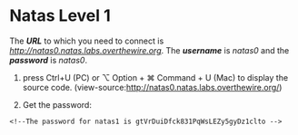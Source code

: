 # Natas Level 1

The ***URL*** to which you need to connect is *http://natas0.natas.labs.overthewire.org*. The ***username*** is *natas0* and the ***password*** is *natas0*. 

1. press Ctrl+U (PC) or ⌥ Option + ⌘ Command + U (Mac) to display the source code. (view-source:http://natas0.natas.labs.overthewire.org/)

2. Get the password:
```
<!--The password for natas1 is gtVrDuiDfck831PqWsLEZy5gyDz1clto -->
```
